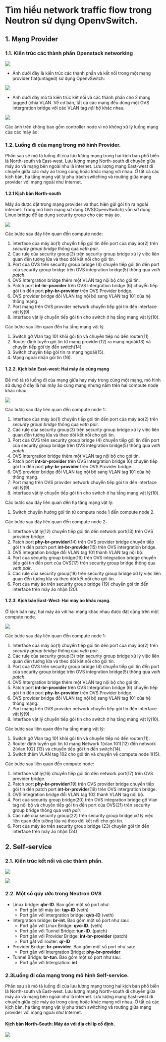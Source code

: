 # Tìm hiểu network traffic flow trong Neutron sử dụng OpenvSwitch.

## 1. Mạng Provider
### 1.1. Kiến trúc các thành phần Openstack networking
  
![](https://i.imgur.com/jF2fkJm.png)

- Ảnh dưới đây là kiến trúc các thành phần và kết nối trong một mạng provider flat(untaged) sử dụng OpenvSwitch:

![](https://i.imgur.com/1OqkVia.png)

- Ảnh dưới đây mô tả kiến trúc kết nối và các thành phần cho 2 mạng tagged (chia VLAN. Về cơ bản, tất cả các mạng đều dùng một OVS intergration bridge với các VLAN tag *nội bộ* khác nhau. 

![](https://i.imgur.com/1OqkVia.png)

Các ảnh trên không bao gồm controller node vì nó không xử lý luồng mạng của các máy ảo.


### 1.2. Luồng đi của mạng trong mô hình Provider.


Phần sau sẽ mô tả luồng đi của lưu lượng mạng trong hai kịch bản phổ biến là North-south và East-west. 
Lưu lượng mạng North-south di chuyển giữa máy ảo và mạng bên ngoài như là internet.
Lưu lượng mạng East-west di chuyển giữa các máy ảo trong cùng hoặc khác mạng với nhau. 
Ở tất cả các kịch bản, hạ tầng mạng vật lý phụ trách switching và routing giữa mạng provider với mạng ngoài như Internet.


#### 1.2.1 Kịch bản North-south

Máy ảo được đặt trong mạng provider và thực hiện gửi gói tin ra ngoài internet. Trong mô hình mạng sử dụng OVS(OpenvSwitch) vẫn sử dụng Linux bridge để áp dụng security group cho các máy ảo.


![](https://i.imgur.com/hvDqfjU.png)

Các bước sau đây liên quan đến compute node:
1. Interface của máy ảo(1) chuyển tiếp gói tin đến port của máy ảo(2) trên *security group bridge* thông qua *veth pair*.
2. Các rule của security group(3) trên  security group bridge xử lý việc liên quan đến tường lửa và theo dõi kết nối cho gói tin.
3. Port của OVS trên security group bridge (4) chuyển tiếp gói tin đến port của security group bridge trên OVS integration bridge(5) thông qua *veth patch*.
4. OVS Intergration bridge thêm một VLAN tag nội bộ cho gói tin.
5. Patch port **int-br-provider** trên OVS Intergration bridge (6) chuyển tiếp gói tin đến port **phy-br-provider** trên OVS Provider bridge.
6. OVS provider bridge đổi VLAN tag nội bộ sang VLAN tag 101 của hệ thống mạng.
7. Port mạng trên OVS provider network  chuyển tiếp gói tin đến interface vật lý(9).
8. Interface vật lý chuyển tiếp gói tin cho switch ở hạ tầng mạng vật lý(10).

Các bước sau liên quan đến hạ tầng mạng vật lý.
1. Switch gỡ Vlan tag 101 khỏi gói tin và chuyển tiếp nó đến router(11)
2. Router định tuyến gói tin từ mạng provider(12) ra mạng ngoài(13) và chuyển tiếp gói tin đến switch(14)
3. Switch chuyển tiếp gói tin ra mạng ngoài(15).
4. Mạng ngoài nhận gói tin (16).




#### 1.2.2. Kịch bản East-west: Hai máy ảo cùng mạng

Để mô tả rõ luồng đi của mạng giữa hay máy trong cùng một mạng, mô hình sử dụng ở đây là hai máy ảo cùng mạng nhưng nằm trên hai compute node khác nhau.

![](https://i.imgur.com/nO5hdge.png)

Các bước sau đây liên quan đến compute node 1:
1. Interface của máy ảo(1) chuyển tiếp gói tin đến port của máy ảo(2) trên *security group bridge* thông qua *veth pair*.
2. Các rule của security group(3) trên  security group bridge xử lý việc liên quan đến tường lửa và theo dõi kết nối cho gói tin.
3. Port của OVS trên security group bridge (4) chuyển tiếp gói tin đến port của security group bridge trên OVS integration bridge(5) thông qua *veth patch*.
4. OVS Intergration bridge thêm một VLAN tag nội bộ cho gói tin.
5. Patch port **int-br-provider** trên OVS Intergration bridge (6) chuyển tiếp gói tin đến port **phy-br-provider** trên OVS Provider bridge.
6. OVS provider bridge đổi VLAN tag nội bộ sang VLAN tag 101 của hệ thống mạng.
7. Port mạng trên OVS provider network  chuyển tiếp gói tin đến interface vật lý(9).
8. Interface vật lý chuyển tiếp gói tin cho switch ở hạ tầng mạng vật lý(10).

Các bước sau đây liên quan đến hạ tầng mạng vật lý:
1. Switch chuyển hướng gói tin từ compute node 1 đến compute node 2.

Các bước sau đây liên quan đến compute node 2:
1. Interface vật lý(12) chuyển tiếp gói tin đến network port(13) trên OVS provider bridge.
2. Patch port **phy-br-provider**(14) trên OVS provider bridge chuyển tiếp gói tin đến patch port **int-br-provider**(15) trên OVS intergration bridge.
3. OVS integration bridge đổi VLAN tag 101 thành VLAN tag nội bộ.
4. Port của security group bridge(16) trên OVS integration bridge chuyển tiếp gói tin đến port của OVS(17) trên security group bridge thông qua *veth pair*.
5. Các rule của security group(18) trên  security group bridge xử lý việc liên quan đến tường lửa và theo dõi kết nối cho gói tin.
6. Port của máy ảo trên security group bridge (19) chuyển gói tin đến interface trên máy ảo nhận (20).




#### 1.2.3. Kịch bản East-West: Hai máy ảo khác mạng.
Ở kịch bản này, hai máy ảo với hai mạng khác nhau được đặt cùng trên một compute node.


![](https://i.imgur.com/uateT5o.png)


Các bước sau đây liên quan đến compute node 1:
1. Interface của máy ảo(1) chuyển tiếp gói tin đến port của máy ảo(2) trên *security group bridge* thông qua *veth pair*.
2. Các rule của security group(3) trên  security group bridge xử lý việc liên quan đến tường lửa và theo dõi kết nối cho gói tin.
3. Port của OVS trên security group bridge (4) chuyển tiếp gói tin đến port của security group bridge trên OVS integration bridge(5) thông qua *veth patch*.
4. OVS Intergration bridge thêm một VLAN tag nội bộ cho gói tin.
5. Patch port **int-br-provider** trên OVS Intergration bridge (6) chuyển tiếp gói tin đến port **phy-br-provider** trên OVS Provider bridge.
6. OVS provider bridge đổi VLAN tag nội bộ sang VLAN tag 101 của hệ thống mạng.
7. Port mạng trên OVS provider network  chuyển tiếp gói tin đến interface vật lý(9).
8. Interface vật lý chuyển tiếp gói tin cho switch ở hạ tầng mạng vật lý(10).

Các bước sau liên quan đến hạ tầng mạng vật lý:
1. Switch gỡ Vlan tag 101 khỏi gói tin và chuyển tiếp nó đến router(11).
2.  Router định tuyến gói tin từ mạng Network 1(vlan 101)(12) đến network 2(vlan 102) (13) và chuyển tiếp gói tin đến switch(14).
3.  Switch thêm VLAN tag 102 cho gói tin và chuyển về compute node 1(15).
   
Các bước sau liên quan đến compute node:
1. Interface vật lý(16) chuyển tiếp gói tin đến network port(17) trên OVS provider bridge.
2. Patch port **phy-br-provider**(19) trên OVS provider bridge chuyển tiếp gói tin đến patch port **int-br-provider**(19) trên OVS intergration bridge.
3. OVS integration bridge đổi VLAN tag 102 thành VLAN tag nội bộ.
4. Port của security group bridge(20) trên OVS integration bridge gỡ Vlan tag nội bộ  và chuyển tiếp gói tin đến port của OVS(21) trên security group bridge thông qua *veth pair*.
5. Các rule của security group(22) trên  security group bridge xử lý việc liên quan đến tường lửa và theo dõi kết nối cho gói tin.
6. Port của máy ảo trên security group bridge (23) chuyển gói tin đến interface trên máy ảo nhận (24)


## 2. Self-service

### 2.1. Kiến trúc kết nối và các thành phần.

![](https://i.imgur.com/BTDVBg7.png)

![](https://i.imgur.com/deH2Fm6.png)


### 2.2. Một số quy ước trong Neutron OVS

- Linux bridge: **qbr-ID**. Bao gồm một số port như:
  - Port gắn tới máy ảo: **tap-ID**  (veth)
  - Port gắn với intergration bridge: **qvb-ID**  (veth)
- Intergration bridge: **br-int**. Bao gồm một số port như sau:
  - Port gắn với Linux Bridge: **qvo-ID**. (veth) 
  - Port gắn với Tunnel Bridge: **tun-ID**. (patch)
  - Port gắn với Provider Bridge: **int-br-provider** (patch)
  - Port gắt với router: **qr-ID**
- Provider Bridge: **br-provider**. Bao gồm một số port như sau:
  - Port gắn với Intergration Bridge: **phy-br-provider**
- Tunnel Bridge: **br-tun**. Bao gồm một số port như sau:
  - Port gắn với Intergration: **int**


### 2.3Luồng đi của mạng trong mô hình Self-service.

Phần sau sẽ mô tả luồng đi của lưu lượng mạng trong hai kịch bản phổ biến là North-south và East-west. 
Lưu lượng mạng North-south di chuyển giữa máy ảo và mạng bên ngoài như là internet.
Lưu lượng mạng East-west di chuyển giữa các máy ảo trong cùng hoặc khác mạng với nhau. 
Ở tất cả các kịch bản, hạ tầng mạng vật lý phụ trách switching và routing giữa mạng provider với mạng ngoài như Internet.

#### Kịch bản North-South: Máy ảo với địa chỉ Ip cố định.


![](https://docs.openstack.org/neutron/train/_images/deploy-ovs-selfservice-flowns1.png)